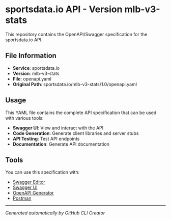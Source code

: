 # sportsdata.io API - Version mlb-v3-stats

This repository contains the OpenAPI/Swagger specification for the sportsdata.io API.

## File Information

- **Service**: sportsdata.io
- **Version**: mlb-v3-stats
- **File**: openapi.yaml
- **Original Path**: sportsdata.io/mlb-v3-stats/1.0/openapi.yaml

## Usage

This YAML file contains the complete API specification that can be used with various tools:

- **Swagger UI**: View and interact with the API
- **Code Generation**: Generate client libraries and server stubs
- **API Testing**: Test API endpoints
- **Documentation**: Generate API documentation

## Tools

You can use this specification with:

- [Swagger Editor](https://editor.swagger.io/)
- [Swagger UI](https://swagger.io/tools/swagger-ui/)
- [OpenAPI Generator](https://openapi-generator.tech/)
- [Postman](https://www.postman.com/)

---

*Generated automatically by GitHub CLI Creator*
